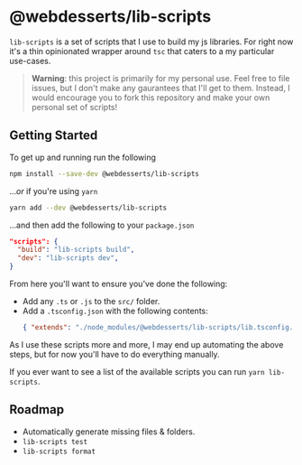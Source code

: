 # @webdesserts/lib-scripts

`lib-scripts` is a set of scripts that I use to build my js libraries. For right now it's a thin opinionated wrapper around `tsc` that caters to a my particular use-cases.

> **Warning**: this project is primarily for my personal use. Feel free to file issues, but I don't make any gaurantees that I'll get to them. Instead, I would encourage you to fork this repository and make your own personal set of scripts!

## Getting Started

To get up and running run the following

```bash
npm install --save-dev @webdesserts/lib-scripts
```
..._or_ if you're using `yarn`

```bash
yarn add --dev @webdesserts/lib-scripts
```

...and then add the following to your `package.json`

```json
"scripts": {
  "build": "lib-scripts build",
  "dev": "lib-scripts dev",
}
```

From here you'll want to ensure you've done the following:

- Add any `.ts` or `.js` to the `src/` folder.
- Add a `.tsconfig.json` with the following contents:
  ```json
  { "extends": "./node_modules/@webdesserts/lib-scripts/lib.tsconfig.json" }
  ```

As I use these scripts more and more, I may end up automating the above steps, but for now you'll have to do everything manually.

If you ever want to see a list of the available scripts you can run `yarn lib-scripts`.

## Roadmap
- Automatically generate missing files & folders.
- `lib-scripts test`
- `lib-scripts format`
